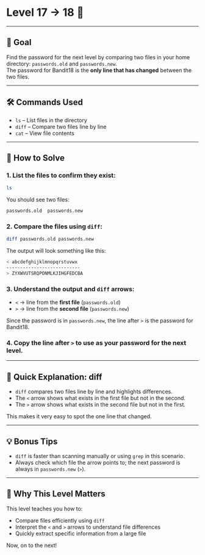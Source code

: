 # Level 17 → 18 🔐

---

## 🎯 Goal  

Find the password for the next level by comparing two files in your home directory: `passwords.old` and `passwords.new`.  
The password for Bandit18 is the **only line that has changed** between the two files.  

---

## 🛠 Commands Used  

- `ls` – List files in the directory  
- `diff` – Compare two files line by line  
- `cat` – View file contents  

---

## 🚀 How to Solve  

### 1. List the files to confirm they exist:  
```bash
ls
```

You should see two files:  
```bash
passwords.old  passwords.new
```

### 2. Compare the files using `diff`:  
```bash
diff passwords.old passwords.new
```

The output will look something like this:  
```bash
< abcdefghijklmnopqrstuvwx
---------------------------
> ZYXWVUTSRQPONMLKJIHGFEDCBA
```

### 3. Understand the output and `diff` arrows:  

- `<` → line from the **first file** (`passwords.old`)  
- `>` → line from the **second file** (`passwords.new`)  

Since the password is in `passwords.new`, the line after `>` is the password for Bandit18.  

### 4. Copy the line after `>` to use as your password for the next level.  

---

## 🔢 Quick Explanation: diff  

- `diff` compares two files line by line and highlights differences.  
- The `<` arrow shows what exists in the first file but not in the second.  
- The `>` arrow shows what exists in the second file but not in the first.  

This makes it very easy to spot the one line that changed.

---

## 💡 Bonus Tips  

- `diff` is faster than scanning manually or using `grep` in this scenario.  
- Always check which file the arrow points to; the next password is always in `passwords.new` (`>`). 

---

## 🧠 Why This Level Matters  

This level teaches you how to:  

- Compare files efficiently using `diff`  
- Interpret the `<` and `>` arrows to understand file differences  
- Quickly extract specific information from a large file

Now, on to the next!
